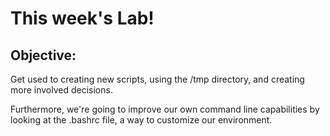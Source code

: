 # This week's Lab!
## Objective:
Get used to creating new scripts, using the /tmp directory,
and creating more involved decisions.

Furthermore, we're going to improve our own command line capabilities by looking at the .bashrc file, a way to customize our environment.
